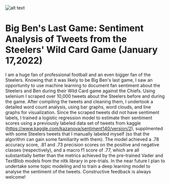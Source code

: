 ![alt text](http://https://www.steelers.com/team/players-roster/ben-roethlisberger//to/img.png)

# Big Ben's Last Game: Sentiment Analysis of Tweets from the Steelers' Wild Card Game (January 17,2022) 
I am a huge fan of professional football and an even bigger fan of the Steelers. Knowing that it was likely to be Big Ben's last game, I saw an opportunity to use machine learning to document fan sentiment about the Steelers and Ben during their Wild Card game against the Chiefs. Using selenium I scraped over 10,000 tweets about the Steelers before and during the game. After compiling the tweets and cleaning them, I undertook a detailed word count analysis, using bar graphs, word clouds, and line graphs for visualization. Since the scraped tweets did not have sentiment labels, I trained a logistic regression model to estimate their sentiment scores using a previously labeled data set of tweets from kaggle (https://www.kaggle.com/kazanova/sentiment140/version/2), supplmented with some Steelers tweets that I manually labeled myself (so that the algorithm can gain some familiarity with them). The model achieved a .78 accuracy score, .81 and .73 precision scores on the positive and negative classes (respectively), and a macro f1 score of .77, which are all substantially better than the metrics achieved by the pre-trained Vader and TextBlob models from the nltk library in pre-trials. In the near future I plan to undertake some topic modeling and to train a deep learning model to analyse the sentiment of the tweets. Constructive feedback is always welcome!    

